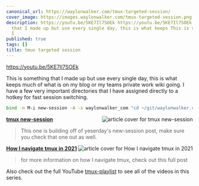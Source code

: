 ```yaml
---
canonical_url: https://waylonwalker.com/tmux-targeted-session/
cover_image: https://images.waylonwalker.com/tmux-targeted-session.png
description: https://youtu.be/5KE7Il7SOEk https://youtu.be/5KE7Il7SOEk This is something
  that I made up but use every single day, this is what keeps This is something that
  I
published: true
tags: []
title: tmux targeted session
---
```


https://youtu.be/5KE7Il7SOEk

This is something that I made up but use every single day, this is what keeps much of what is on my blog or my teams private work wiki going.  I have a few very important directories that I have assigned directly to a hotkey for fast session switching.

``` bash
bind -n M-i new-session -A -s waylonwalker_com "cd ~/git/waylonwalker.com/ && nvim" bind i popup -E -h 95% -w 95% -x 100% "tmux new-session -A -s waylonwalker_com 'cd ~/git/waylonwalker.com/ && nvim'" bind -n M-I popup -E "tmux new-session -A -s waylonwalker_com 'cd ~/git/waylonwalker.com/ && nvim'"
```


  <div class="onelinelink-wrapper">
      <a class="onelinelink" href="https://waylonwalker.com/tmux-new-session/">
          <img style="float: right;" align='right' src="https://images.waylonwalker.com/tmux-new-session-og_250x140.png" alt="article cover for 
 tmux new-session
"/>
          <p><strong>
 tmux new-session
</strong></p>
      </a>
  </div>


> This one is building off of yeserday's new-session post, make sure you check that one out as well.


  <div class="onelinelink-wrapper">
      <a class="onelinelink" href="https://waylonwalker.com/tmux-nav-2021/">
          <img style="float: right;" align='right' src="https://images.waylonwalker.com/tmux-nav-2021-og_250x140.png" alt="article cover for 
 How I navigate tmux in 2021
"/>
          <p><strong>
 How I navigate tmux in 2021
</strong></p>
      </a>
  </div>


> for more information on how I navigate tmux, check out this full post


Also check out the full YouTube [tmux-playlist](https://www.youtube.com/playlist?list=PLTRNG6WIHETB4reAxbWza3CZeP9KL6Bkr) to see all of the videos in this series.